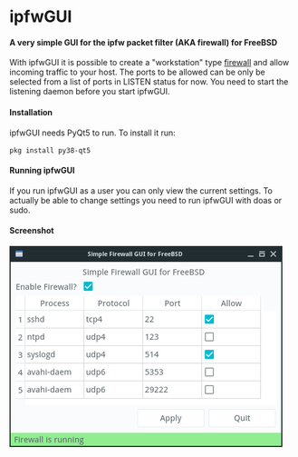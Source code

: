 # ipfwGUI
#### A very simple GUI for the ipfw packet filter (AKA firewall) for FreeBSD

With ipfwGUI it is possible to create a "workstation" type [firewall](https://www.freebsd.org/cgi/man.cgi?firewall) and allow incoming traffic to your host.
The ports to be allowed can be only be selected from a list of ports in LISTEN status for now. You need to start the listening daemon before you start ipfwGUI.

#### Installation

ipfwGUI needs PyQt5 to run. To install it run:

```
pkg install py38-qt5
```

#### Running ipfwGUI

If you run ipfwGUI as a user you can only view the current settings. To actually be able to change settings you need to run ipfwGUI with doas or sudo.

#### Screenshot

![screenshot](https://github.com/bsdlme/ipfwGUI/blob/main/screenshots/screenshot1.jpg?raw=true)
